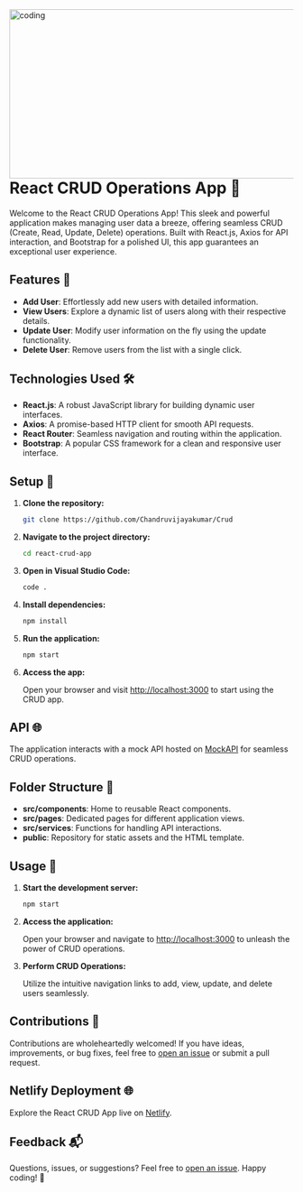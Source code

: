 <img align='right' alt='coding' width='1000' height='300'  src='https://www.atatus.com/glossary/content/images/size/w960/2021/07/CRUD.jpeg'>

# React CRUD Operations App 🚀

Welcome to the React CRUD Operations App! This sleek and powerful application makes managing user data a breeze, offering seamless CRUD (Create, Read, Update, Delete) operations. Built with React.js, Axios for API interaction, and Bootstrap for a polished UI, this app guarantees an exceptional user experience.

## Features 🌟

- **Add User**: Effortlessly add new users with detailed information.
- **View Users**: Explore a dynamic list of users along with their respective details.
- **Update User**: Modify user information on the fly using the update functionality.
- **Delete User**: Remove users from the list with a single click.

## Technologies Used 🛠️

- **React.js**: A robust JavaScript library for building dynamic user interfaces.
- **Axios**: A promise-based HTTP client for smooth API requests.
- **React Router**: Seamless navigation and routing within the application.
- **Bootstrap**: A popular CSS framework for a clean and responsive user interface.

## Setup 🚀

1. **Clone the repository:**

    ```bash
    git clone https://github.com/Chandruvijayakumar/Crud
    ```

2. **Navigate to the project directory:**

    ```bash
    cd react-crud-app
    ```

3. **Open in Visual Studio Code:**

    ```bash
    code .
    ```

4. **Install dependencies:**

    ```bash
    npm install
    ```

5. **Run the application:**

    ```bash
    npm start
    ```

6. **Access the app:**

    Open your browser and visit [http://localhost:3000](http://localhost:3000) to start using the CRUD app.

## API 🌐

The application interacts with a mock API hosted on [MockAPI](https://65d97bd4c96fbb24c1bd109e.mockapi.io/CRUD/) for seamless CRUD operations.

## Folder Structure 📁

- **src/components**: Home to reusable React components.
- **src/pages**: Dedicated pages for different application views.
- **src/services**: Functions for handling API interactions.
- **public**: Repository for static assets and the HTML template.

## Usage 🚀

1. **Start the development server:**

    ```bash
    npm start
    ```

2. **Access the application:**

    Open your browser and navigate to [http://localhost:3000](http://localhost:3000) to unleash the power of CRUD operations.

3. **Perform CRUD Operations:**

    Utilize the intuitive navigation links to add, view, update, and delete users seamlessly.

## Contributions 🤝

Contributions are wholeheartedly welcomed! If you have ideas, improvements, or bug fixes, feel free to [open an issue](https://github.com/Chandruvijayakumar/Crud#feedback) or submit a pull request.

## Netlify Deployment 🌐

Explore the React CRUD App live on [Netlify](https://crudtask9.netlify.app/).

## Feedback 📬

Questions, issues, or suggestions? Feel free to [open an issue](https://github.com/Chandruvijayakumar/Crud#feedback). Happy coding! 🚀
